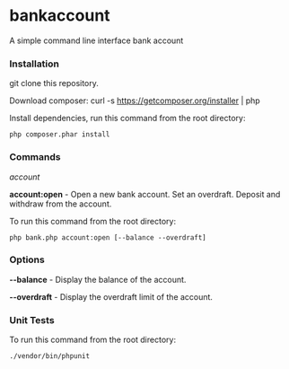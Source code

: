 # bankaccount
A simple command line interface bank account

### Installation

git clone this repository.

Download composer: curl -s https://getcomposer.org/installer | php

Install dependencies, run this command from the root directory:

```php composer.phar install```

### Commands

*account*

__account:open__ - Open a new bank account. Set an overdraft. Deposit and withdraw from the account.

To run this command from the root directory: 

```php bank.php account:open [--balance --overdraft]```

### Options

__--balance__ - Display the balance of the account.

__--overdraft__ - Display the overdraft limit of the account.

### Unit Tests

To run this command from the root directory:

```./vendor/bin/phpunit```